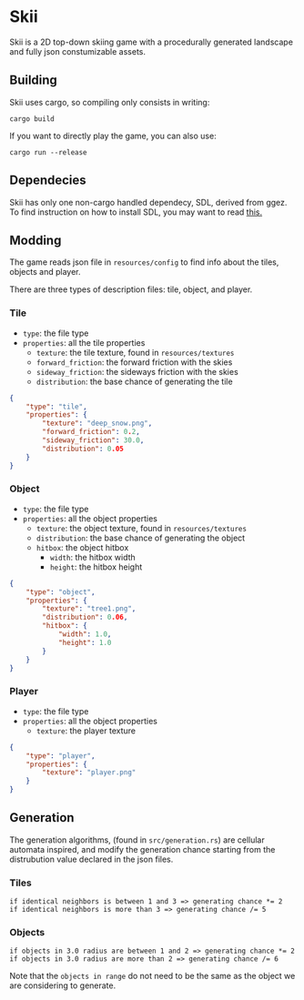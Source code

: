 # Skii
Skii is a 2D top-down skiing game with a procedurally generated landscape and fully json constumizable assets.

## Building
Skii uses cargo, so compiling only consists in writing:

`cargo build`

If you want to directly play the game, you can also use:

`cargo run --release`

## Dependecies
Skii has only one non-cargo handled dependecy, SDL, derived from ggez. To find instruction on how to install SDL, you may want to read [this.](https://github.com/Rust-SDL2/rust-sdl2#user-content-requirements)

## Modding
The game reads json file in `resources/config` to find info about the tiles, objects and player.

There are three types of description files: tile, object, and player.

### Tile
* `type`: the file type
* `properties`: all the tile properties
    * `texture`: the tile texture, found in `resources/textures`
    * `forward_friction`: the forward friction with the skies
    * `sideway_friction`: the sideways friction with the skies
    * `distribution`: the base chance of generating the tile

```json
{
    "type": "tile",
    "properties": {
        "texture": "deep_snow.png",
        "forward_friction": 0.2,
        "sideway_friction": 30.0,
        "distribution": 0.05
    }
}
```

### Object
* `type`: the file type
* `properties`: all the object properties
    * `texture`: the object texture, found in `resources/textures`
    * `distribution`: the base chance of generating the object
    * `hitbox`: the object hitbox
        * `width`: the hitbox width
        * `height`: the hitbox height
```json
{
    "type": "object",
    "properties": {
        "texture": "tree1.png",
        "distribution": 0.06,
        "hitbox": {
            "width": 1.0,
            "height": 1.0
        }
    }
}
```

### Player
* `type`: the file type
* `properties`: all the object properties
    * `texture`: the player texture
```json
{
    "type": "player",
    "properties": {
        "texture": "player.png"
    }
}
```

## Generation
The generation algorithms, (found in `src/generation.rs`) are cellular automata inspired, and modify the generation chance starting from the distrubution value declared in the json files.

### Tiles
```
if identical neighbors is between 1 and 3 => generating chance *= 2
if identical neighbors is more than 3 => generating chance /= 5
```
### Objects
```
if objects in 3.0 radius are between 1 and 2 => generating chance *= 2
if objects in 3.0 radius are more than 2 => generating chance /= 6
```
Note that the `objects in range` do not need to be the same as the object we are considering to generate.